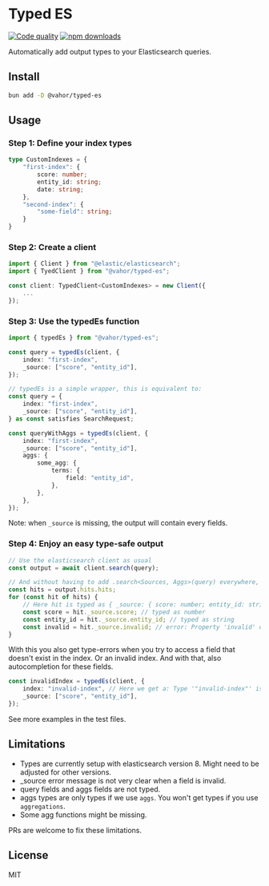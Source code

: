 # Typed ES

[![Code quality](https://github.com/vahor/typed-es/actions/workflows/quality.yml/badge.svg)](https://github.com/vahor/typed-es/actions/workflows/quality.yml)
[![npm downloads](https://img.shields.io/npm/dm/%40vahor%2Ftyped-es)](https://www.npmjs.com/package/@vahor/typed-es)


Automatically add output types to your Elasticsearch queries.

## Install

```bash
bun add -D @vahor/typed-es
```

## Usage


### Step 1: Define your index types

```ts
type CustomIndexes = {
    "first-index": {
        score: number;
        entity_id: string;
        date: string;
    },
    "second-index": {
        "some-field": string;
    }
}
```

### Step 2: Create a client

```ts
import { Client } from "@elastic/elasticsearch";
import { TyedClient } from "@vahor/typed-es";

const client: TypedClient<CustomIndexes> = new Client({
    ...
});
```

### Step 3: Use the typedEs function

```ts
import { typedEs } from "@vahor/typed-es";

const query = typedEs(client, {
    index: "first-index",
    _source: ["score", "entity_id"],
});

// typedEs is a simple wrapper, this is equivalent to:
const query = {
    index: "first-index",
    _source: ["score", "entity_id"],
} as const satisfies SearchRequest;

const queryWithAggs = typedEs(client, {
    index: "first-index",
    _source: ["score", "entity_id"],
    aggs: {
        some_agg: {
            terms: {
                field: "entity_id",
            },
        },
    },
});
```

Note: when `_source` is missing, the output will contain every fields.

### Step 4: Enjoy an easy type-safe output

```ts
// Use the elasticsearch client as usual
const output = await client.search(query);

// And without having to add .search<Sources, Aggs>(query) everywhere, you now have access to the correct types
const hits = output.hits.hits;
for (const hit of hits) {
    // Here hit is typed as { _source: { score: number; entity_id: string } }
    const score = hit._source.score; // typed as number
    const entity_id = hit._source.entity_id; // typed as string
    const invalid = hit._source.invalid; // error: Property 'invalid' does not exist on type '{ score: number; entity_id: string; }'
}
```

With this you also get type-errors when you try to access a field that doesn't exist in the index. Or an invalid index.
And with that, also autocompletion for these fields.
```ts
const invalidIndex = typedEs(client, {
    index: "invalid-index", // Here we get a: Type '"invalid-index"' is not assignable to type '"first-index" | "second-index"'. 
    _source: ["score", "entity_id"],
});
```

See more examples in the test files.


## Limitations

- Types are currently setup with elasticsearch version 8. Might need to be adjusted for other versions.
- _source error message is not very clear when a field is invalid.
- query fields and aggs fields are not typed.
- aggs types are only types if we use `aggs`. You won't get types if you use `aggregations`.
- Some agg functions might be missing.


PRs are welcome to fix these limitations.

## License

MIT
